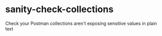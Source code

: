 # sanity-check-collections
Check your Postman collections aren't exposing sensitive values in plain text
